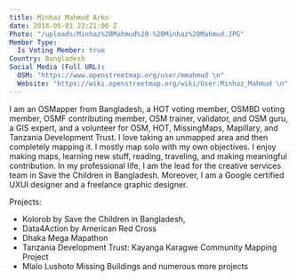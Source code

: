 ```yaml
---
title: Minhaz Mahmud Arko
date: 2018-05-01 22:21:00 Z
Photo: "/uploads/Minhaz%20Mahmud%20-%20Minhaz%20Mahmud.JPG"
Member Type:
  Is Voting Member: true
Country: Bangladesh
Social Media (Full URL):
  OSM: "https://www.openstreetmap.org/user/mmahmud \n"
  Website: "https://wiki.openstreetmap.org/wiki/User:Minhaz_Mahmud \n"
---
```


I am an OSMapper from Bangladesh, a HOT voting member, OSMBD voting member, OSMF contributing member, OSM trainer, validator, and OSM guru, a GIS expert, and a volunteer for OSM, HOT, MissingMaps, Mapillary, and Tanzania Development Trust. I love taking an unmapped area and then completely mapping it. I mostly map solo with my own objectives. I enjoy making maps, learning new stuff, reading, traveling, and making meaningful contribution. In my professional life, I am the lead for the creative services team in Save the Children in Bangladesh. Moreover, I am a Google certified UXUI designer and a freelance graphic designer.

Projects:
- Kolorob by Save the Children in Bangladesh, 
- Data4Action by American Red Cross
- Dhaka Mega Mapathon
- Tanzania Development Trust: Kayanga Karagwe Community Mapping Project
- Mlalo Lushoto Missing Buildings and numerous more projects
